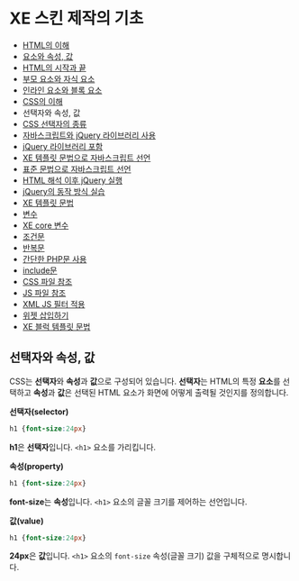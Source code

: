 # XE 스킨 제작의 기초

- [HTML의 이해](../../01_understand_html)
 - [요소와 속성, 값](../../01_understand_html/element_attribute_and_value)
 - [HTML의 시작과 끝](../../01_understand_html/start_and_end_of_html)
 - [부모 요소와 자식 요소](../../01_understand_html/parent_and_child_element)
 - [인라인 요소와 블록 요소](../../01_understand_html/inline_and_block_element)
- [CSS의 이해](../)
 - 선택자와 속성, 값
 - [CSS 선택자의 종류](../type_of_selector)
- [자바스크립트와 jQuery 라이브러리 사용](../../03_use_javascript_and_jquery)
 - [jQuery 라이브러리 포함](../../03_use_javascript_and_jquery/include_jquery)
 - [XE 템플릿 문법으로 자바스크립트 선언](../../03_use_javascript_and_jquery/init_javascript_with_template_grammar)
 - [표준 문법으로 자바스크립트 선언](../../03_use_javascript_and_jquery/init_javascript_with_standard_grammar)
 - [HTML 해석 이후 jQuery 실행](../../03_use_javascript_and_jquery/run_jquery_after_html_loading)
 - [jQuery의 동작 방식 실습](../../03_use_javascript_and_jquery/practice_jquery)
- [XE 템플릿 문법](../../04_template_grammar)
 - [변수](../../04_template_grammar/variables)
 - [XE core 변수](../../04_template_grammar/variables_of_xe_core)
 - [조건문](../../04_template_grammar/condition_grammar)
 - [반복문](../../04_template_grammar/loop_grammar)
 - [간단한 PHP문 사용](../../04_template_grammar/use_php_grammar)
 - [include문](../../04_template_grammar/include_grammar)
 - [CSS 파일 참조](../../04_template_grammar/css_reference)
 - [JS 파일 참조](../../04_template_grammar/js_reference)
 - [XML JS 필터 적용](../../04_template_grammar/use_xml_js_filter)
 - [위젯 삽입하기](../../04_template_grammar/include_widget)
 - [XE 블럭 템플릿 문법](../../04_template_grammar/block_template_grammar)

## 선택자와 속성, 값

CSS는 **선택자**와 **속성**과 **값**으로 구성되어 있습니다. **선택자**는 HTML의 특정 **요소**를 선택하고 **속성**과 **값**은 선택된 HTML 요소가 화면에 어떻게 출력될 것인지를 정의합니다.

**선택자(selector)**

```css
h1 {font-size:24px}
```

**h1**은 **선택자**입니다. `<h1>` 요소를 가리킵니다.

**속성(property)**

```css
h1 {font-size:24px}
```

**font-size**는 **속성**입니다. `<h1>` 요소의 글꼴 크기를 제어하는 선언입니다.

**값(value)**

```css
h1 {font-size:24px}
```

**24px**은 **값**입니다. `<h1>` 요소의 `font-size` 속성(글꼴 크기) 값을 구체적으로 명시합니다.
